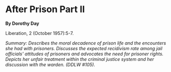 After Prison Part II
====================

**By Dorothy Day**

Liberation, 2 (October 1957):5-7.

*Summary: Describes the moral decadence of prison life and the
encounters she had with prisoners. Discusses the expected recidivism
rate among jail officials' attitudes of prisoners and advocates the need
for prisoner rights. Depicts her unfair treatment within the criminal
justice system and her discussion with the warden. (DDLW \#105).*


